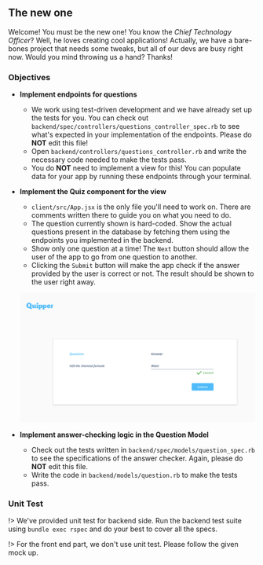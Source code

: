 ## The new one

Welcome! You must be the new one! You know the _Chief Technology Officer_? Well, he loves creating cool applications! Actually, we have a bare-bones project that needs some tweaks, but all of our devs are busy right now. Would you mind throwing us a hand? Thanks!

### Objectives

*   **Implement endpoints for questions**
    *   We work using test-driven development and we have already set up the tests for you. You can check out `backend/spec/controllers/questions_controller_spec.rb` to see what's expected in your implementation of the endpoints. Please do **NOT** edit this file!
    *   Open `backend/controllers/questions_controller.rb` and write the necessary code needed to make the tests pass.
    *   You do **NOT** need to implement a view for this! You can populate data for your app by running these endpoints through your terminal.

*   **Implement the Quiz component for the view**
    *   `client/src/App.jsx` is the only file you'll need to work on. There are comments written there to guide you on what you need to do.
    *   The question currently shown is hard-coded. Show the actual questions present in the database by fetching them using the endpoints you implemented in the backend.
    *   Show only one question at a time! The `Next` button should allow the user of the app to go from one question to another.
    *   Clicking the `Submit` button will make the app check if the answer provided by the user is correct or not. The result should be shown to the user right away.

    ![question mockup](../img/question.png)

*   **Implement answer-checking logic in the Question Model**
    *   Check out the tests written in `backend/spec/models/question_spec.rb` to see the specifications of the answer checker. Again, please do **NOT** edit this file.
    *   Write the code in `backend/models/question.rb` to make the tests pass.


### Unit Test

!> We've provided unit test for backend side. Run the backend test suite using `bundle exec rspec` and do your best to cover all the specs.

!> For the front end part, we don't use unit test. Please follow the given mock up.
